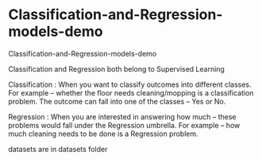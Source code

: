 # Classification-and-Regression-models-demo
Classification-and-Regression-models-demo

Classification and Regression both belong to Supervised Learning

Classification : When you want to classify outcomes into different classes. For example – whether the floor needs cleaning/mopping is a classification problem. The outcome can fall into one of the classes – Yes or No.

Regression : When you are interested in answering how much – these problems would fall under the Regression umbrella. For example – how much cleaning needs to be done is a Regression problem.

datasets are in datasets folder

